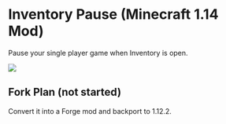 # Inventory Pause (Minecraft 1.14 Mod)

Pause your single player game when Inventory is open.

![](https://media.giphy.com/media/mCJQCNkacCMGpUDj3h/giphy.gif)

## Fork Plan (not started)

Convert it into a Forge mod and backport to 1.12.2.
